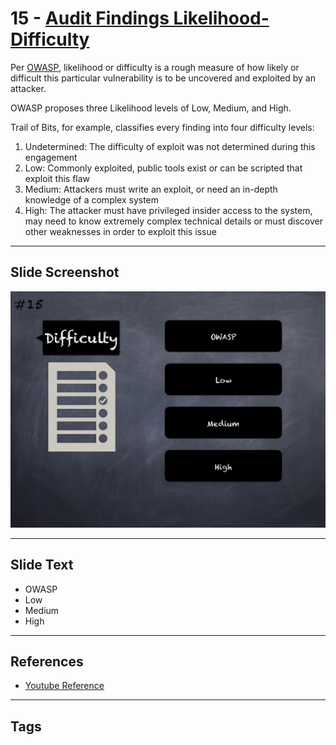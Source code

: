 
# 15 - [Audit Findings Likelihood-Difficulty](./Audit%20Findings%20Likelihood-Difficulty.md)

Per [OWASP](https://owasp.org/www-community/OWASP_Risk_Rating_Methodology), likelihood or difficulty is a rough measure of how likely or difficult this particular vulnerability is to be uncovered and exploited by an attacker. 

OWASP proposes three Likelihood levels of Low, Medium, and High. 

Trail of Bits, for example, classifies every finding into four difficulty levels:
1. Undetermined: The difficulty of exploit was not determined during this engagement
2. Low: Commonly exploited, public tools exist or can be scripted that exploit this flaw
3. Medium: Attackers must write an exploit, or need an in-depth knowledge of a complex system
4. High: The attacker must have privileged insider access to the system, may need to know extremely complex technical details or must discover other weaknesses in order to exploit this issue
___
## Slide Screenshot
![015.jpg](../../images/6.%20Audit%20Techniques%20and%20Tools%20101/015.jpg)
___
## Slide Text
- OWASP
- Low
- Medium
- High
___
## References
- [Youtube Reference](https://youtu.be/M0C7z3TE5Go?t=1322)
___
## Tags
